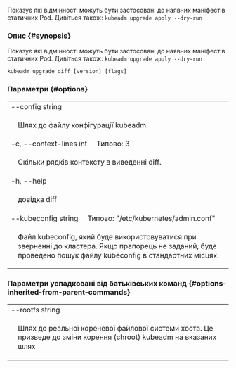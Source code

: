 
Показує які відмінності можуть бути застосовані до наявних маніфестів статичних Pod. Дивіться також: `kubeadm upgrade apply --dry-run`

### Опис {#synopsis}

Показує які відмінності можуть бути застосовані до наявних маніфестів статичних Pod. Дивіться також: `kubeadm upgrade apply --dry-run`

```shell
kubeadm upgrade diff [version] [flags]
```

### Параметри {#options}

<table style="width: 100%; table-layout: fixed;">
    <colgroup>
        <col span="1" style="width: 10px;" />
        <col span="1" />
    </colgroup>
    <tbody>
        <tr>
            <td colspan="2">--config string</td>
        </tr>
        <tr>
            <td></td>
            <td style="line-height: 130%; word-wrap: break-word;"><p>Шлях до файлу конфігурації kubeadm.</p></td>
        </tr>
        <tr>
            <td colspan="2">-c, --context-lines int&nbsp;&nbsp;&nbsp;&nbsp;&nbsp;Типово: 3</td>
        </tr>
        <tr>
            <td></td>
            <td style="line-height: 130%; word-wrap: break-word;"><p>Скільки рядків контексту в виведенні diff.</p></td>
        </tr>
        <tr>
            <td colspan="2">-h, --help</td>
        </tr>
        <tr>
            <td></td>
            <td style="line-height: 130%; word-wrap: break-word;"><p>довідка diff</p></td>
        </tr>
        <tr>
            <td colspan="2">--kubeconfig string&nbsp;&nbsp;&nbsp;&nbsp;&nbsp;Типово: "/etc/kubernetes/admin.conf"</td>
        </tr>
        <tr>
            <td></td>
            <td style="line-height: 130%; word-wrap: break-word;"><p>Файл kubeconfig, який буде використовуватися при зверненні до кластера. Якщо прапорець не заданий, буде проведено пошук файлу kubeconfig в стандартних місцях.</p></td>
        </tr>
    </tbody>
</table>

### Параметри успадковані від батьківських команд {#options-inherited-from-parent-commands}

<table style="width: 100%; table-layout: fixed;">
    <colgroup>
        <col span="1" style="width: 10px;" />
        <col span="1" />
    </colgroup>
    <tbody>
        <tr>
            <td colspan="2">--rootfs string</td>
        </tr>
        <tr>
            <td></td>
            <td style="line-height: 130%; word-wrap: break-word;"><p>Шлях до реальної кореневої файлової системи хоста. Це призведе до зміни корення (chroot) kubeadm на вказаних шлях</p></td>
        </tr>
    </tbody>
</table>
